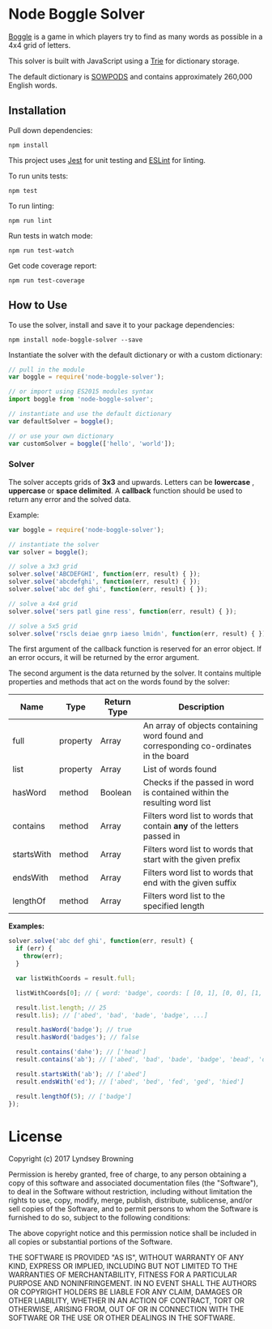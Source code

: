 # Node Boggle Solver

[Boggle](https://en.wikipedia.org/wiki/Boggle) is a game in which players try to find as many words as possible in a 4x4 grid of letters.

This solver is built with JavaScript using a [Trie](https://en.wikipedia.org/wiki/Trie) for dictionary storage.

The default dictionary is [SOWPODS](https://en.wikipedia.org/wiki/Collins_Scrabble_Words) and contains approximately 260,000 English words.

## Installation

Pull down dependencies:

```
npm install
```

This project uses [Jest](https://facebook.github.io/jest/) for unit testing and [ESLint](http://eslint.org/) for linting.

To run units tests:

```
npm test
```

To run linting:

```
npm run lint
```

Run tests in watch mode:

```
npm run test-watch
```

Get code coverage report:

```
npm run test-coverage
```

## How to Use

To use the solver, install and save it to your package dependencies:

```
npm install node-boggle-solver --save
```

Instantiate the solver with the default dictionary or with a custom dictionary:

```javascript
// pull in the module
var boggle = require('node-boggle-solver');

// or import using ES2015 modules syntax
import boggle from 'node-boggle-solver';

// instantiate and use the default dictionary
var defaultSolver = boggle();

// or use your own dictionary
var customSolver = boggle(['hello', 'world']);
```

### Solver

The solver accepts grids of **3x3** and upwards. Letters can be **lowercase** , **uppercase** or **space delimited**. A **callback** function should be used to return any error and the solved data.

Example:

```javascript
var boggle = require('node-boggle-solver');

// instantiate the solver
var solver = boggle();

// solve a 3x3 grid
solver.solve('ABCDEFGHI', function(err, result) { });
solver.solve('abcdefghi', function(err, result) { });
solver.solve('abc def ghi', function(err, result) { });

// solve a 4x4 grid
solver.solve('sers patl gine ress', function(err, result) { });

// solve a 5x5 grid
solver.solve('rscls deiae gnrp iaeso lmidn', function(err, result) { });
```

The first argument of the callback function is reserved for an error object. If an error occurs, it will be returned by the error argument.  

The second argument is the data returned by the solver. It contains multiple properties and methods that act on the words found by the solver:

| **Name**   | **Type** | **Return Type** | **Description**                                                                       |
|------------|----------|-----------------|---------------------------------------------------------------------------------------|
| full       | property | Array           | An array of objects containing word found and corresponding co-ordinates in the board |
| list       | property | Array           | List of words found                                                                   |
| hasWord    | method   | Boolean         | Checks if the passed in word is contained within the resulting word list              |
| contains   | method   | Array           | Filters word list to words that contain **any** of the letters passed in              |
| startsWith | method   | Array           | Filters word list to words that start with the given prefix                           |
| endsWith   | method   | Array           | Filters word list to words that end with the given suffix                             |
| lengthOf   | method   | Array           | Filters word list to the specified length                                             |

**Examples:**

```javascript
solver.solve('abc def ghi', function(err, result) {
  if (err) {
    throw(err);
  }

  var listWithCoords = result.full;

  listWithCoords[0]; // { word: 'badge', coords: [ [0, 1], [0, 0], [1, 0], [2, 0], [1, 1] ] }

  result.list.length; // 25
  result.lis); // ['abed', 'bad', 'bade', 'badge', ...]

  result.hasWord('badge'); // true
  result.hasWord('badges'); // false

  result.contains('dahe'); // ['head']
  result.contains('ab'); // ['abed', 'bad', 'bade', 'badge', 'bead', 'dab']

  result.startsWith('ab'); // ['abed']
  result.endsWith('ed'); // ['abed', 'bed', 'fed', 'ged', 'hied']

  result.lengthOf(5); // ['badge']
});
```

# License

Copyright (c) 2017 Lyndsey Browning

Permission is hereby granted, free of charge, to any person obtaining a copy
of this software and associated documentation files (the "Software"), to deal
in the Software without restriction, including without limitation the rights
to use, copy, modify, merge, publish, distribute, sublicense, and/or sell
copies of the Software, and to permit persons to whom the Software is
furnished to do so, subject to the following conditions:

The above copyright notice and this permission notice shall be included in all
copies or substantial portions of the Software.

THE SOFTWARE IS PROVIDED "AS IS", WITHOUT WARRANTY OF ANY KIND, EXPRESS OR
IMPLIED, INCLUDING BUT NOT LIMITED TO THE WARRANTIES OF MERCHANTABILITY,
FITNESS FOR A PARTICULAR PURPOSE AND NONINFRINGEMENT. IN NO EVENT SHALL THE
AUTHORS OR COPYRIGHT HOLDERS BE LIABLE FOR ANY CLAIM, DAMAGES OR OTHER
LIABILITY, WHETHER IN AN ACTION OF CONTRACT, TORT OR OTHERWISE, ARISING FROM,
OUT OF OR IN CONNECTION WITH THE SOFTWARE OR THE USE OR OTHER DEALINGS IN THE
SOFTWARE.
